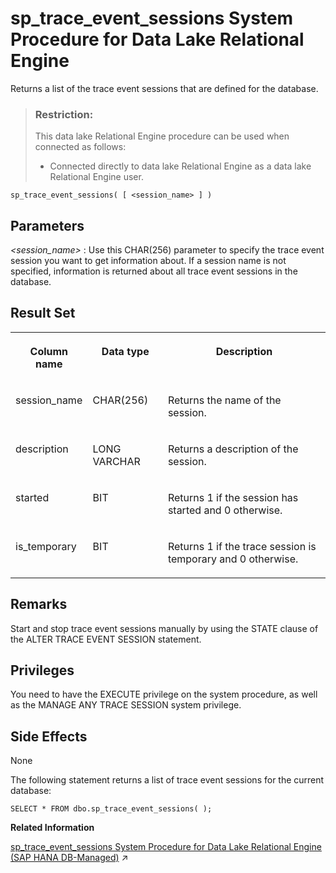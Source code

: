 <!-- loio8179c9326ce210149a84c8b4621ed3d9 -->

# sp\_trace\_event\_sessions System Procedure for Data Lake Relational Engine

Returns a list of the trace event sessions that are defined for the database.



> ### Restriction:  
> This data lake Relational Engine procedure can be used when connected as follows:
> 
> -   Connected directly to data lake Relational Engine as a data lake Relational Engine user.



```
sp_trace_event_sessions( [ <session_name> ] )
```



<a name="loio8179c9326ce210149a84c8b4621ed3d9__sp_trace_event_sessions_parm1"/>

## Parameters

  *<session\_name\>* 
 :   Use this CHAR\(256\) parameter to specify the trace event session you want to get information about. If a session name is not specified, information is returned about all trace event sessions in the database.

 

<a name="loio8179c9326ce210149a84c8b4621ed3d9__sp_trace_event_sessions_resultset1"/>

## Result Set


<table>
<tr>
<th valign="top">

Column name



</th>
<th valign="top">

Data type



</th>
<th valign="top">

Description



</th>
</tr>
<tr>
<td valign="top">

session\_name



</td>
<td valign="top">

CHAR\(256\)



</td>
<td valign="top">

Returns the name of the session.



</td>
</tr>
<tr>
<td valign="top">

description



</td>
<td valign="top">

LONG VARCHAR



</td>
<td valign="top">

Returns a description of the session.



</td>
</tr>
<tr>
<td valign="top">

started



</td>
<td valign="top">

BIT



</td>
<td valign="top">

Returns 1 if the session has started and 0 otherwise.



</td>
</tr>
<tr>
<td valign="top">

is\_temporary



</td>
<td valign="top">

BIT



</td>
<td valign="top">

Returns 1 if the trace session is temporary and 0 otherwise.



</td>
</tr>
</table>



<a name="loio8179c9326ce210149a84c8b4621ed3d9__sp_trace_event_sessions_remarks1"/>

## Remarks

Start and stop trace event sessions manually by using the STATE clause of the ALTER TRACE EVENT SESSION statement.



## Privileges

You need to have the EXECUTE privilege on the system procedure, as well as the MANAGE ANY TRACE SESSION system privilege.



<a name="loio8179c9326ce210149a84c8b4621ed3d9__sp_trace_event_sessions_sideeffect1"/>

## Side Effects

None



The following statement returns a list of trace event sessions for the current database:

```
SELECT * FROM dbo.sp_trace_event_sessions( );
```

**Related Information**  


[sp_trace_event_sessions System Procedure for Data Lake Relational Engine (SAP HANA DB-Managed)](https://help.sap.com/viewer/a898e08b84f21015969fa437e89860c8/2023_1_QRC/en-US/3a8340e1d6cd40ebbb3717c9530a2047.html "Returns a list of the trace event sessions that are defined for the database.") :arrow_upper_right:

